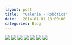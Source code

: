 ```yaml
---
layout: post
title:  "Galeria - Robótica"
date:   2014-01-01 13:00:00
categories: Blog
---
```


<img src="/img/robos/Robos(1).jpg" />
<img src="/img/robos/Robos(2).jpg" />
<img src="/img/robos/Robos(3).jpg" />
<img src="/img/robos/Robos(4).jpg" />
<img src="/img/robos/Robos(5).jpg" />
<img src="/img/robos/Robos(6).jpg" />
<img src="/img/robos/Robos(7).jpg" />

